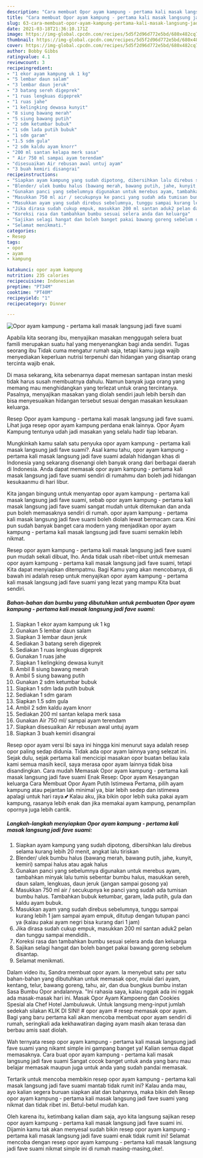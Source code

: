 ```yaml
---
description: "Cara membuat Opor ayam kampung - pertama kali masak langsung jadi fave suami yang enak dan Mudah Dibuat"
title: "Cara membuat Opor ayam kampung - pertama kali masak langsung jadi fave suami yang enak dan Mudah Dibuat"
slug: 63-cara-membuat-opor-ayam-kampung-pertama-kali-masak-langsung-jadi-fave-suami-yang-enak-dan-mudah-dibuat
date: 2021-03-18T21:36:10.171Z
image: https://img-global.cpcdn.com/recipes/5d5f2d96d772e5bd/680x482cq70/opor-ayam-kampung-pertama-kali-masak-langsung-jadi-fave-suami-foto-resep-utama.jpg
thumbnail: https://img-global.cpcdn.com/recipes/5d5f2d96d772e5bd/680x482cq70/opor-ayam-kampung-pertama-kali-masak-langsung-jadi-fave-suami-foto-resep-utama.jpg
cover: https://img-global.cpcdn.com/recipes/5d5f2d96d772e5bd/680x482cq70/opor-ayam-kampung-pertama-kali-masak-langsung-jadi-fave-suami-foto-resep-utama.jpg
author: Bobby Gibbs
ratingvalue: 4.1
reviewcount: 3
recipeingredient:
- "1 ekor ayam kampung uk 1 kg"
- "5 lembar daun salam"
- "3 lembar daun jeruk"
- "3 batang sereh digeprek"
- "1 ruas lengkuas digeprek"
- "1 ruas jahe"
- "1 kelingking dewasa kunyit"
- "8 siung bawang merah"
- "5 siung bawang putih"
- "2 sdm ketumbar bubuk"
- "1 sdm lada putih bubuk"
- "1 sdm garam"
- "1.5 sdm gula"
- "2 sdm kaldu ayam knorr"
- "200 ml santan kelapa merk sasa"
- " Air 750 ml sampai ayam terendam"
- "disesuaikan Air rebusan awal untuj ayam"
- "3 buah kemiri disangrai"
recipeinstructions:
- "Siapkan ayam kampung yang sudah dipotong, dibersihkan lalu direbus selama kurang lebih 20 menit, angkat lalu tiriskan"
- "Blender/ ulek bumbu halus (bawang merah, bawang putih, jahe, kunyit, kemiri) sampai halus atau agak halus"
- "Gunakan panci yang sebelumnya digunakan untuk merebus ayam, tambahkan minyak lalu tumis sebentar bumbu halus, masukkan sereh, daun salam, lengkuas, daun jeruk (jangan sampai gosong ya)"
- "Masukkan 750 ml air / secukupnya ke panci yang sudah ada tumisan bumbu halus. Tambahkan bubuk ketumbar, garam, lada putih, gula dan kaldu ayam bubuk."
- "Masukkan ayam yang sudah direbus sebelumnya, tunggu sampai kurang lebih 1 jam sampai ayam empuk, ditutup dengan tutupan panci ya (kalau pakai ayam negri bisa kurang dari 1 jam)"
- "Jika dirasa sudah cukup empuk, masukkan 200 ml santan aduk2 pelan dan tunggu sampai mendidih.."
- "Koreksi rasa dan tambahkan bumbu sesuai selera anda dan keluarga"
- "Sajikan selagi hangat dan boleh banget pakai bawang goreng sebelum disantap."
- "Selamat menikmati."
categories:
- Resep
tags:
- opor
- ayam
- kampung

katakunci: opor ayam kampung 
nutrition: 235 calories
recipecuisine: Indonesian
preptime: "PT34M"
cooktime: "PT40M"
recipeyield: "1"
recipecategory: Dinner

---
```



![Opor ayam kampung - pertama kali masak langsung jadi fave suami](https://img-global.cpcdn.com/recipes/5d5f2d96d772e5bd/680x482cq70/opor-ayam-kampung-pertama-kali-masak-langsung-jadi-fave-suami-foto-resep-utama.jpg)

Apabila kita seorang ibu, menyajikan masakan menggugah selera buat famili merupakan suatu hal yang menyenangkan bagi anda sendiri. Tugas seorang ibu Tidak cuma mengatur rumah saja, tetapi kamu juga wajib menyediakan keperluan nutrisi terpenuhi dan hidangan yang disantap orang tercinta wajib enak.

Di masa  sekarang, kita sebenarnya dapat memesan santapan instan meski tidak harus susah membuatnya dahulu. Namun banyak juga orang yang memang mau menghidangkan yang terlezat untuk orang tercintanya. Pasalnya, menyajikan masakan yang diolah sendiri jauh lebih bersih dan bisa menyesuaikan hidangan tersebut sesuai dengan masakan kesukaan keluarga. 

Resep Opor ayam kampung - pertama kali masak langsung jadi fave suami. Lihat juga resep opor ayam kampung perdana enak lainnya. Opor Ayam Kampung tentunya udah jadi masakan yang selalu hadir tiap lebaran.

Mungkinkah kamu salah satu penyuka opor ayam kampung - pertama kali masak langsung jadi fave suami?. Asal kamu tahu, opor ayam kampung - pertama kali masak langsung jadi fave suami adalah hidangan khas di Indonesia yang sekarang disenangi oleh banyak orang dari berbagai daerah di Indonesia. Anda dapat memasak opor ayam kampung - pertama kali masak langsung jadi fave suami sendiri di rumahmu dan boleh jadi hidangan kesukaanmu di hari libur.

Kita jangan bingung untuk menyantap opor ayam kampung - pertama kali masak langsung jadi fave suami, sebab opor ayam kampung - pertama kali masak langsung jadi fave suami sangat mudah untuk ditemukan dan anda pun boleh memasaknya sendiri di rumah. opor ayam kampung - pertama kali masak langsung jadi fave suami boleh diolah lewat bermacam cara. Kini pun sudah banyak banget cara modern yang menjadikan opor ayam kampung - pertama kali masak langsung jadi fave suami semakin lebih nikmat.

Resep opor ayam kampung - pertama kali masak langsung jadi fave suami pun mudah sekali dibuat, lho. Anda tidak usah ribet-ribet untuk memesan opor ayam kampung - pertama kali masak langsung jadi fave suami, tetapi Kita dapat menyiapkan ditempatmu. Bagi Kamu yang akan mencobanya, di bawah ini adalah resep untuk menyajikan opor ayam kampung - pertama kali masak langsung jadi fave suami yang lezat yang mampu Kita buat sendiri.

<!--inarticleads1-->

##### Bahan-bahan dan bumbu yang dibutuhkan untuk pembuatan Opor ayam kampung - pertama kali masak langsung jadi fave suami:

1. Siapkan 1 ekor ayam kampung uk 1 kg
1. Gunakan 5 lembar daun salam
1. Siapkan 3 lembar daun jeruk
1. Sediakan 3 batang sereh digeprek
1. Sediakan 1 ruas lengkuas digeprek
1. Gunakan 1 ruas jahe
1. Siapkan 1 kelingking dewasa kunyit
1. Ambil 8 siung bawang merah
1. Ambil 5 siung bawang putih
1. Gunakan 2 sdm ketumbar bubuk
1. Siapkan 1 sdm lada putih bubuk
1. Sediakan 1 sdm garam
1. Siapkan 1.5 sdm gula
1. Ambil 2 sdm kaldu ayam knorr
1. Sediakan 200 ml santan kelapa merk sasa
1. Gunakan  Air 750 ml/ sampai ayam terendam
1. Siapkan disesuaikan Air rebusan awal untuj ayam
1. Siapkan 3 buah kemiri disangrai


Resep opor ayam versi Ibi saya ini hingga kini menurut saya adalah resep opor paling sedap didunia. Tidak ada opor ayam lainnya yang selezat ini. Sejak dulu, sejak pertama kali mencicipi masakan opor buatan beliau kala kami semua masih kecil, saya merasa opor ayam lainnya tidak bisa disandingkan. Cara mudah Memasak Opor ayam kampung - pertama kali masak langsung jadi fave suami Enak Resep: Opor ayam Kesayangan keluarga Cara Membuat Opor Ayam Putih Istimewa Pertama, pilih ayam kampung atau pejantan lah minimal ya, biar lebih sedep dan istimewa apalagi untuk hari raya.💕 Kalau aku, jika bikin opor lebih suka pakai ayam kampung, rasanya lebih enak dan jika memakai ayam kampung, penampilan opornya juga lebih cantik. 

<!--inarticleads2-->

##### Langkah-langkah menyiapkan Opor ayam kampung - pertama kali masak langsung jadi fave suami:

1. Siapkan ayam kampung yang sudah dipotong, dibersihkan lalu direbus selama kurang lebih 20 menit, angkat lalu tiriskan
1. Blender/ ulek bumbu halus (bawang merah, bawang putih, jahe, kunyit, kemiri) sampai halus atau agak halus
1. Gunakan panci yang sebelumnya digunakan untuk merebus ayam, tambahkan minyak lalu tumis sebentar bumbu halus, masukkan sereh, daun salam, lengkuas, daun jeruk (jangan sampai gosong ya)
1. Masukkan 750 ml air / secukupnya ke panci yang sudah ada tumisan bumbu halus. Tambahkan bubuk ketumbar, garam, lada putih, gula dan kaldu ayam bubuk.
1. Masukkan ayam yang sudah direbus sebelumnya, tunggu sampai kurang lebih 1 jam sampai ayam empuk, ditutup dengan tutupan panci ya (kalau pakai ayam negri bisa kurang dari 1 jam)
1. Jika dirasa sudah cukup empuk, masukkan 200 ml santan aduk2 pelan dan tunggu sampai mendidih..
1. Koreksi rasa dan tambahkan bumbu sesuai selera anda dan keluarga
1. Sajikan selagi hangat dan boleh banget pakai bawang goreng sebelum disantap.
1. Selamat menikmati.


Dalam video itu, Sandra membuat opor ayam. Ia menyebut satu per satu bahan-bahan yang dibutuhkan untuk memasak opor, mulai dari ayam, kentang, telur, bawang goreng, tahu, air, dan dua bungkus bumbu instan Sasa Bumbu Opor andalannya. &#34;Ini rahasia saya, kalau nggak ada ini nggak ada masak-masak hari ini. Masak Opor Ayam Kampoeng dan Cookies Spesial ala Chef Hotel Jambuluwuk. Untuk langsung meng-input jumlah sedekah silakan KLIK DI SINI! # opor ayam # resep memasak opor ayam. Bagi yang baru pertama kali akan mencoba membuat opor ayam sendiri di rumah, seringkali ada kekhawatiran daging ayam masih akan terasa dan berbau amis saat diolah. 

Wah ternyata resep opor ayam kampung - pertama kali masak langsung jadi fave suami yang nikamt simple ini gampang banget ya! Kalian semua dapat memasaknya. Cara buat opor ayam kampung - pertama kali masak langsung jadi fave suami Sangat cocok banget untuk anda yang baru mau belajar memasak maupun juga untuk anda yang sudah pandai memasak.

Tertarik untuk mencoba membikin resep opor ayam kampung - pertama kali masak langsung jadi fave suami mantab tidak rumit ini? Kalau anda mau, ayo kalian segera buruan siapkan alat dan bahannya, maka bikin deh Resep opor ayam kampung - pertama kali masak langsung jadi fave suami yang nikmat dan tidak ribet ini. Betul-betul mudah kan. 

Oleh karena itu, ketimbang kalian diam saja, ayo kita langsung sajikan resep opor ayam kampung - pertama kali masak langsung jadi fave suami ini. Dijamin kamu tak akan menyesal sudah bikin resep opor ayam kampung - pertama kali masak langsung jadi fave suami enak tidak rumit ini! Selamat mencoba dengan resep opor ayam kampung - pertama kali masak langsung jadi fave suami nikmat simple ini di rumah masing-masing,oke!.

